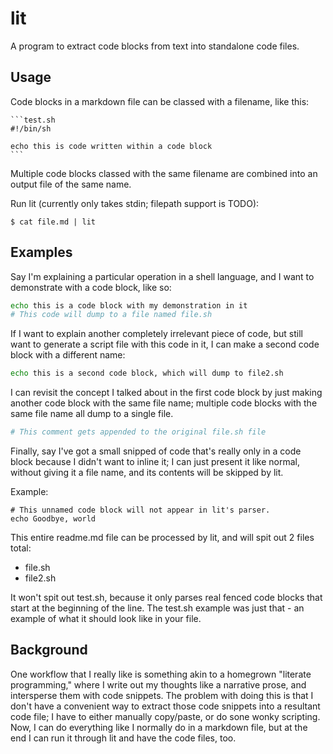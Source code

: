 # lit
A program to extract code blocks from text into standalone code files.

## Usage
Code blocks in a markdown file can be classed with a filename, like 
this:

    ```test.sh
    #!/bin/sh
    
    echo this is code written within a code block
    ```

Multiple code blocks classed with the same filename are combined into 
an output file of the same name.

Run lit (currently only takes stdin; filepath support is TODO):

```
$ cat file.md | lit
```

## Examples
Say I'm explaining a particular operation in a shell language, and I 
want to demonstrate with a code block, like so:

```file.sh
echo this is a code block with my demonstration in it
# This code will dump to a file named file.sh
```

If I want to explain another completely irrelevant piece of code, but
still want to generate a script file with this code in it, I can make a
second code block with a different name:

```file2.sh
echo this is a second code block, which will dump to file2.sh
```

I can revisit the concept I talked about in the first code block by
just making another code block with the same file name; multiple code
blocks with the same file name all dump to a single file.

```file.sh
# This comment gets appended to the original file.sh file
```

Finally, say I've got a small snipped of code that's really only in a
code block because I didn't want to inline it; I can just present it
like normal, without giving it a file name, and its contents will be
skipped by lit.

Example:

```
# This unnamed code block will not appear in lit's parser.
echo Goodbye, world
```

This entire readme.md file can be processed by lit, and will spit out 2 
files total:

+ file.sh
+ file2.sh

It won't spit out test.sh, because it only parses real fenced code 
blocks that start at the beginning of the line. The test.sh example was 
just that - an example of what it should look like in your file.

## Background
One workflow that I really like is something akin to a homegrown 
"literate programming," where I write out my thoughts like a narrative 
prose, and intersperse them with code snippets. The problem with doing 
this is that I don't have a convenient way to extract those code 
snippets into a resultant code file; I have to either manually 
copy/paste, or do sone wonky scripting. Now, I can do everything like I 
normally do in a markdown file, but at the end I can run it through lit 
and have the code files, too.
